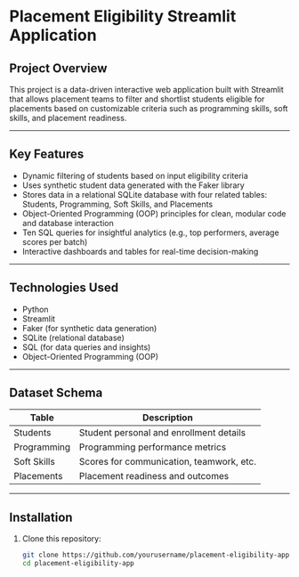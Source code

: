 # Placement Eligibility Streamlit Application

## Project Overview
This project is a data-driven interactive web application built with Streamlit that allows placement teams to filter and shortlist students eligible for placements based on customizable criteria such as programming skills, soft skills, and placement readiness.

---

## Key Features
- Dynamic filtering of students based on input eligibility criteria  
- Uses synthetic student data generated with the Faker library  
- Stores data in a relational SQLite database with four related tables: Students, Programming, Soft Skills, and Placements  
- Object-Oriented Programming (OOP) principles for clean, modular code and database interaction  
- Ten SQL queries for insightful analytics (e.g., top performers, average scores per batch)  
- Interactive dashboards and tables for real-time decision-making  

---

## Technologies Used
- Python  
- Streamlit  
- Faker (for synthetic data generation)  
- SQLite (relational database)  
- SQL (for data queries and insights)  
- Object-Oriented Programming (OOP)  

---

## Dataset Schema

| Table           | Description                                  |
|-----------------|----------------------------------------------|
| Students        | Student personal and enrollment details     |
| Programming     | Programming performance metrics              |
| Soft Skills     | Scores for communication, teamwork, etc.    |
| Placements      | Placement readiness and outcomes             |

---

## Installation

1. Clone this repository:
   ```bash
   git clone https://github.com/yourusername/placement-eligibility-app.git
   cd placement-eligibility-app
